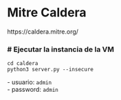 <H1> Mitre Caldera</H1>
https://caldera.mitre.org/

<h3># Ejecutar la instancia de la VM</h3>
<p>
<code>cd caldera</code><br>
<code>python3 server.py --insecure</code></p>

<p>
- usuario: <code>admin</code><br>
- password: <code>admin</code></p>


